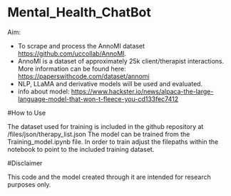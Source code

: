 # Mental_Health_ChatBot
Aim:
- To scrape and process the AnnoMI dataset https://github.com/uccollab/AnnoMI.
- AnnoMI is a dataset of approximately 25k client/therapist interactions. More information can be found here: https://paperswithcode.com/dataset/annomi 
- NLP, LLaMA and derivative models will be used and evaluated. 
- info about model: https://www.hackster.io/news/alpaca-the-large-language-model-that-won-t-fleece-you-cd133fec7412 

#How to Use

The dataset used for training is included in the github repository at /files/json/therapy_list.json The model can be trained from the Training_model.ipynb file. In order to train adjust the filepaths within the notebook to point to the included training dataset.

#Disclaimer

This code and the model created through it are intended for research purposes only.
